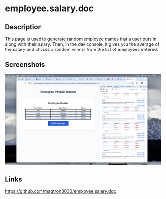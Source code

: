 # employee.salary.doc

## Description 
This page is used to generate random employee names that a user puts in along with their salary. Then, in the dev console, it gives you the average of the salary and choses a random winner from the list of employees entered. 

## Screenshots
![This is a screenshot of the top of the page with a few employees entered](./assets/screenshot.png)

## Links
https://github.com/magtron3030/employee.salary.doc

